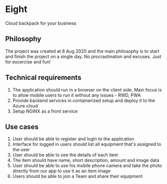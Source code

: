 # Eight

Cloud backpack for your business


## Philosophy
The project was created at 8 Aug 2020 and the main philosophy is to start and finish the project on a single day. 
No procrastination and excuses. Just for excercise and fun!


## Technical requirements

1. The application should run in a browser on the client side. Main focus is to allow mobile users to run it without 
    any issues - RWD, PWA
2. Provide backend services in containerized setup and deploy it to the Azure cloud
3. Setup NGINX as a front service


## Use cases

1. User should be able to register and login to the application
2. Interface for logged in users should list all equipment that's assigned to the user
3. User should be able to see the details of each item
4. The item should have name, short description, amount and image data
5. User should be able to use his mobile phone camera and take the photo directly from our app to use it as an item image
6. Users should be able to join a Team and share their equipment
